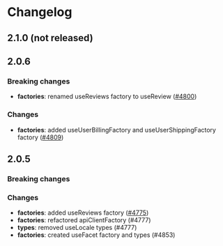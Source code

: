 # Changelog
## 2.1.0 (not released)

## 2.0.6

### Breaking changes

* **factories**: renamed useReviews factory to useReview ([#4800](https://github.com/DivanteLtd/vue-storefront/issues/4800))

### Changes

* **factories**: added useUserBillingFactory and useUserShippingFactory factory ([#4809](https://github.com/DivanteLtd/vue-storefront/issues/4809))

## 2.0.5

### Breaking changes

### Changes

* **factories**: added useReviews factory ([#4775](https://github.com/DivanteLtd/vue-storefront/issues/4775))
* **factories**: refactored apiClientFactory (#4777)
* **types**: removed useLocale types (#4777)
* **factories**: created useFacet factory and types (#4853)
